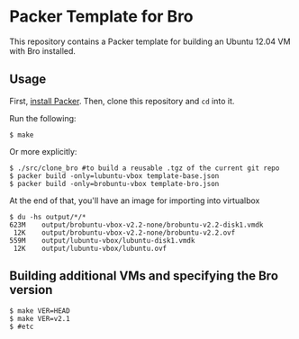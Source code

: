 # Packer Template for Bro

This repository contains a Packer template for building an Ubuntu 12.04 VM
with Bro installed.

## Usage

First, [install Packer](http://www.packer.io/intro/getting-started/setup.html).
Then, clone this repository and `cd` into it.

Run the following:

    $ make

Or more explicitly:

    $ ./src/clone_bro #to build a reusable .tgz of the current git repo
    $ packer build -only=lubuntu-vbox template-base.json
    $ packer build -only=brobuntu-vbox template-bro.json


At the end of that, you'll have an image for importing into virtualbox

    $ du -hs output/*/*
    623M    output/brobuntu-vbox-v2.2-none/brobuntu-v2.2-disk1.vmdk
     12K    output/brobuntu-vbox-v2.2-none/brobuntu-v2.2.ovf
    559M    output/lubuntu-vbox/lubuntu-disk1.vmdk
     12K    output/lubuntu-vbox/lubuntu.ovf

## Building additional VMs and specifying the Bro version

    $ make VER=HEAD
    $ make VER=v2.1
    $ #etc
